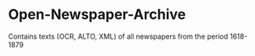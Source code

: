 # Open-Newspaper-Archive
Contains texts (OCR, ALTO, XML) of all newspapers from the period 1618-1879 
